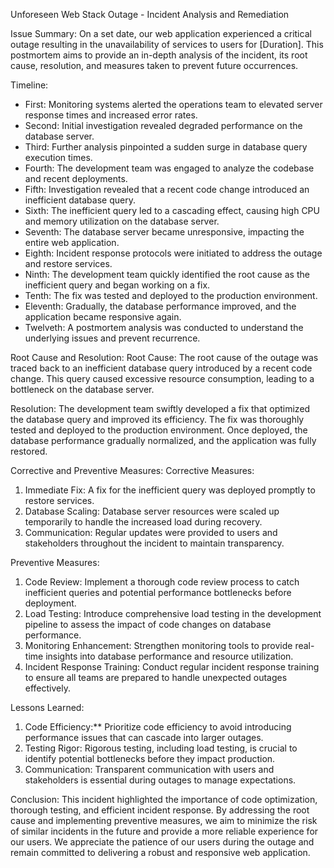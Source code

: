 Unforeseen Web Stack Outage - Incident Analysis and Remediation

Issue Summary:
On a set date, our web application experienced a critical outage resulting in the unavailability of services to users for [Duration]. This postmortem aims to provide an in-depth analysis of the incident, its root cause, resolution, and measures taken to prevent future occurrences.

Timeline:
- First: Monitoring systems alerted the operations team to elevated server response times and increased error rates.
- Second: Initial investigation revealed degraded performance on the database server.
- Third: Further analysis pinpointed a sudden surge in database query execution times.
- Fourth: The development team was engaged to analyze the codebase and recent deployments.
- Fifth: Investigation revealed that a recent code change introduced an inefficient database query.
- Sixth: The inefficient query led to a cascading effect, causing high CPU and memory utilization on the database server.
- Seventh: The database server became unresponsive, impacting the entire web application.
- Eighth: Incident response protocols were initiated to address the outage and restore services.
- Ninth: The development team quickly identified the root cause as the inefficient query and began working on a fix.
- Tenth: The fix was tested and deployed to the production environment.
- Eleventh: Gradually, the database performance improved, and the application became responsive again.
- Twelveth: A postmortem analysis was conducted to understand the underlying issues and prevent recurrence.

Root Cause and Resolution:
Root Cause: The root cause of the outage was traced back to an inefficient database query introduced by a recent code change. This query caused excessive resource consumption, leading to a bottleneck on the database server.

Resolution: The development team swiftly developed a fix that optimized the database query and improved its efficiency. The fix was thoroughly tested and deployed to the production environment. Once deployed, the database performance gradually normalized, and the application was fully restored.

Corrective and Preventive Measures:
Corrective Measures:
1. Immediate Fix: A fix for the inefficient query was deployed promptly to restore services.
2. Database Scaling: Database server resources were scaled up temporarily to handle the increased load during recovery.
3. Communication: Regular updates were provided to users and stakeholders throughout the incident to maintain transparency.

Preventive Measures:
1. Code Review: Implement a thorough code review process to catch inefficient queries and potential performance bottlenecks before deployment.
2. Load Testing: Introduce comprehensive load testing in the development pipeline to assess the impact of code changes on database performance.
3. Monitoring Enhancement: Strengthen monitoring tools to provide real-time insights into database performance and resource utilization.
4. Incident Response Training: Conduct regular incident response training to ensure all teams are prepared to handle unexpected outages effectively.

Lessons Learned:
1. Code Efficiency:** Prioritize code efficiency to avoid introducing performance issues that can cascade into larger outages.
2. Testing Rigor: Rigorous testing, including load testing, is crucial to identify potential bottlenecks before they impact production.
3. Communication: Transparent communication with users and stakeholders is essential during outages to manage expectations.

Conclusion:
This incident highlighted the importance of code optimization, thorough testing, and efficient incident response. By addressing the root cause and implementing preventive measures, we aim to minimize the risk of similar incidents in the future and provide a more reliable experience for our users. We appreciate the patience of our users during the outage and remain committed to delivering a robust and responsive web application.


